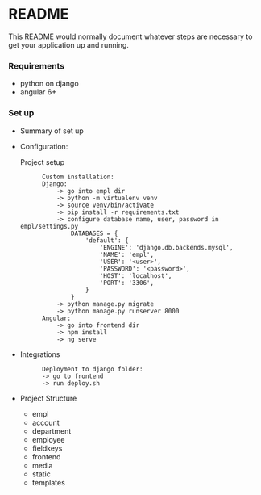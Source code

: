 # README #

This README would normally document whatever steps are necessary to get your application up and running.

### Requirements ###

* python on django
* angular 6+

### Set up ###

* Summary of set up
* Configuration:

    Project setup
    
            Custom installation:
            Django:
                -> go into empl dir
                -> python -m virtualenv venv
                -> source venv/bin/activate
                -> pip install -r requirements.txt
                -> configure database name, user, password in empl/settings.py
                    DATABASES = {
                        'default': {
                            'ENGINE': 'django.db.backends.mysql', 
                            'NAME': 'empl',
                            'USER': '<user>',
                            'PASSWORD': '<password>',
                            'HOST': 'localhost',
                            'PORT': '3306',
                        }
                    }
                -> python manage.py migrate
                -> python manage.py runserver 8000
            Angular:  
                -> go into frontend dir
                -> npm install
                -> ng serve
                       
* Integrations
        
            Deployment to django folder:
            -> go to frontend
            -> run deploy.sh
        
   
* Project Structure
    - empl
    - account
    - department
    - employee
    - fieldkeys
    - frontend
    - media
    - static
    - templates


